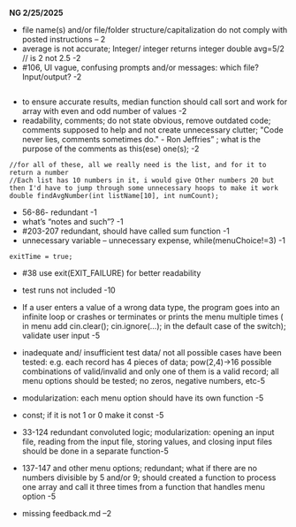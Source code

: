 **NG 2/25/2025**
* file name(s) and/or file/folder structure/capitalization do not comply with posted instructions – 2
* average is not accurate; Integer/  integer returns integer double avg=5/2 // is 2 not 2.5 -2
* #106, UI vague, confusing prompts and/or messages: which file? Input/output? -2
```
```
* to ensure accurate results, median function should call sort and work for array with even and odd number of values -2
* readability, comments; do not state obvious, remove outdated code; comments supposed to help and not create unnecessary clutter; "Code never lies, comments sometimes do." - Ron Jeffries” ; what is the purpose of the comments as this(ese) one(s);  -2

```
//for all of these, all we really need is the list, and for it to return a number
//Each list has 10 numbers in it, i would give Other numbers 20 but then I'd have to jump through some unnecessary hoops to make it work
double findAvgNumber(int listName[10], int numCount);
```
* 56-86- redundant -1
* what’s “notes and such”? -1
* #203-207 redundant, should have called sum function -1
* unnecessary variable – unnecessary expense, while(menuChoice!=3) -1

```
exitTime = true;
```
* #38 use exit(EXIT_FAILURE) for better readability 

* test runs not included -10

* If a user enters a value of a wrong data type, the program goes into an infinite loop or  crashes or terminates or prints the menu multiple times ( in menu add cin.clear(); cin.ignore(...);  in  the default case of the switch); validate user input -5
* inadequate and/ insufficient test data/ not all possible cases have been tested: e.g. each record has 4 pieces of data; pow(2,4)->16  possible combinations of valid/invalid and only one of them is a valid record; all menu options should be tested;  no zeros, negative numbers, etc-5
* modularization: each menu option should have its own function -5
*  const; if it is not 1 or 0 make it const -5
* 33-124 redundant convoluted logic; modularization: opening an input file, reading from the input file, storing values, and closing input files should be done in a separate function-5
* 137-147 and other menu options; redundant; what if there are no numbers divisible by 5 and/or 9; should created a function to process one array and call it three times from a function that handles menu option -5
* missing feedback.md –2
